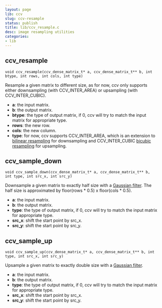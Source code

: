 ```yaml
---
layout: page
lib: ccv
slug: ccv-resample
status: publish
title: lib/ccv_resample.c
desc: image resampling utilities
categories:
- lib
---
```


ccv_resample
------------

	void ccv_resample(ccv_dense_matrix_t* a, ccv_dense_matrix_t** b, int btype, int rows, int cols, int type)

Resample a given matrix to different size, as for now, ccv only supports either downsampling (with CCV\_INTER\_AREA) or upsampling (with CCV\_INTER\_CUBIC).

 * **a**: the input matrix.
 * **b**: the output matrix.
 * **btype**: the type of output matrix, if 0, ccv will try to match the input matrix for appropriate type.
 * **rows**: the new row.
 * **cols**: the new column.
 * **type**: for now, ccv supports CCV\_INTER\_AREA, which is an extension to [bilinear resampling](https://en.wikipedia.org/wiki/Bilinear_filtering) for downsampling and CCV\_INTER\_CUBIC [bicubic resampling](https://en.wikipedia.org/wiki/Bicubic_interpolation) for upsampling.

ccv_sample_down
---------------

	void ccv_sample_down(ccv_dense_matrix_t* a, ccv_dense_matrix_t** b, int type, int src_x, int src_y)

Downsample a given matrix to exactly half size with a [Gaussian filter](https://en.wikipedia.org/wiki/Gaussian_filter). The half size is approximated by floor(rows * 0.5) x floor(cols * 0.5).

 * **a**: the input matrix.
 * **b**: the output matrix.
 * **type**: the type of output matrix, if 0, ccv will try to match the input matrix for appropriate type.
 * **src\_x**: shift the start point by src\_x.
 * **src\_y**: shift the start point by src\_y.

ccv_sample_up
-------------

	void ccv_sample_up(ccv_dense_matrix_t* a, ccv_dense_matrix_t** b, int type, int src_x, int src_y)

Upsample a given matrix to exactly double size with a [Gaussian filter](https://en.wikipedia.org/wiki/Gaussian_filter).

 * **a**: the input matrix.
 * **b**: the output matrix.
 * **type**: the type of output matrix, if 0, ccv will try to match the input matrix for appropriate type.
 * **src\_x**: shift the start point by src\_x.
 * **src\_y**: shift the start point by src\_y.